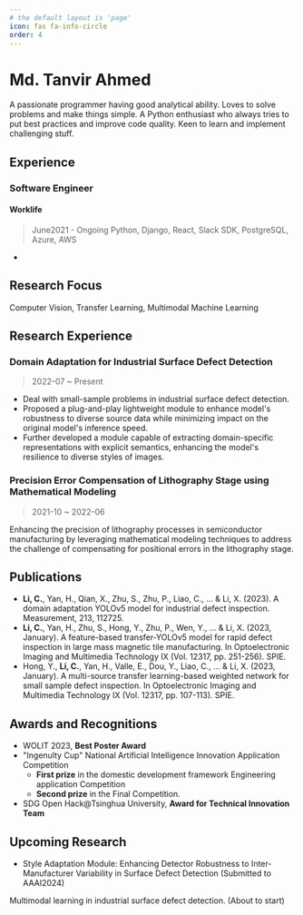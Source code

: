 ```yaml
---
# the default layout is 'page'
icon: fas fa-info-circle
order: 4
---
```

# Md. Tanvir Ahmed

A passionate programmer having good analytical ability. Loves to solve problems and make things simple. A Python enthusiast who always tries to put best practices and improve code quality. Keen to learn and implement challenging stuff.

## Experience
### Software Engineer
#### Worklife
> June2021 - Ongoing
> Python, Django, React, Slack SDK, PostgreSQL, Azure, AWS
- 


## Research Focus

Computer Vision, Transfer Learning, Multimodal Machine Learning

## Research Experience

### Domain Adaptation for Industrial Surface Defect Detection

> 2022-07 ~ Present

- Deal with small-sample problems in industrial surface defect detection.
- Proposed a plug-and-play lightweight module to enhance model's robustness to diverse source data while minimizing impact on the original model's inference speed.
- Further developed a module capable of extracting domain-specific representations with explicit semantics, enhancing the model's resilience to diverse styles of images.

### Precision Error Compensation of Lithography Stage using Mathematical Modeling

> 2021-10 ~ 2022-06

Enhancing the precision of lithography processes in semiconductor manufacturing by leveraging mathematical modeling techniques to address the challenge of compensating for positional errors in the lithography stage.

## Publications

- **Li, C.**, Yan, H., Qian, X., Zhu, S., Zhu, P., Liao, C., ... & Li, X. (2023). A domain adaptation YOLOv5 model for industrial defect inspection. Measurement, 213, 112725.
- **Li, C.**, Yan, H., Zhu, S., Hong, Y., Zhu, P., Wen, Y., ... & Li, X. (2023, January). A feature-based transfer-YOLOv5 model for rapid defect inspection in large mass magnetic tile manufacturing. In Optoelectronic Imaging and Multimedia Technology IX (Vol. 12317, pp. 251-256). SPIE.
- Hong, Y., **Li, C.**, Yan, H., Valle, E., Dou, Y., Liao, C., ... & Li, X. (2023, January). A multi-source transfer learning-based weighted network for small sample defect inspection. In Optoelectronic Imaging and Multimedia Technology IX (Vol. 12317, pp. 107-113). SPIE.

## Awards and Recognitions

- WOLIT 2023, **Best Poster Award**
- "Ingenulty Cup" National Artificial Intelligence Innovation Application Competition
  - **First prize** in the domestic development framework Engineering application Competition
  - **Second prize** in the Final Competition.
- SDG Open Hack@Tsinghua University, **Award for Technical Innovation Team**

## Upcoming Research

- Style Adaptation Module: Enhancing Detector Robustness to Inter-Manufacturer Variability in Surface Defect Detection (Submitted to AAAI2024)

Multimodal learning in industrial surface defect detection. (About to start)

<!-- ## Personal Statement -->
<!--stackedit_data:
eyJoaXN0b3J5IjpbLTE3MjgwNTQxLC02Mjc0NDA1ODIsLTEzNT
U2ODUzNDksMTQ4NTgyNTAyLDEwNTAyMjk2NjYsLTEwODY3OTkx
MTZdfQ==
-->